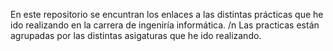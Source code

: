 En este repositorio se encuntran los enlaces a las distintas prácticas que he ido realizando en la carrera de ingeniría informática. /n
Las practicas están agrupadas por las distintas asigaturas que he ido realizando.
